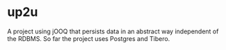 # up2u
A project using jOOQ that persists data in an abstract way independent of the RDBMS. So far the project uses Postgres and Tibero.
